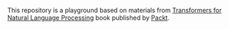 This repository is a playground based on materials from [Transformers for Natural Language Processing](https://github.com/PacktPublishing/Transformers-for-Natural-Language-Processing) book published by [Packt](https://www.packtpub.com/product/transformers-for-natural-language-processing/9781800565791).
